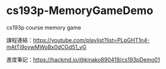 # cs193p-MemoryGameDemo
cs193p course memory game

課程連結：https://youtube.com/playlist?list=PLpGHT1n4-mAtTj9oywMWoBx0dCGd51_yG

進度筆記：https://hackmd.io/@kinako890419/cs193pDemo01

